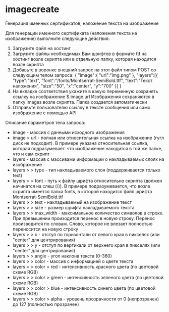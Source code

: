 # imagecreate
Генерация именных сертификатов, наложение текста на изображение


Для генерации именного сертификата (наложения текста на изображение) выполните следующие действия:
1. Загрузите файл на хостинг
2. Загрузите файлы необходимых Вам шрифтов в формате ttf на хостинг возле скрипта или в отдельную папку, которая находится возле скрипта
3. Добавьте в воронке внешний запрос на этот файл типом POST со следующим телом запроса:
{
"image":{
"url":"img.png"
},
"layers":[{
"type":"text",
"font":"/fonts/Montserrat-SemiBold.ttf",
"text":"Текст наложения",
"size":"50",
"x":"center",
"y":"700"
}]
}
4. На вкладке соответствия укажите в какую переменную сохранять ссылку на изображение $.image.url
Изображения сохраняются в папку images возле скрипта. Папка создается автоматически
5. Отправьте пользователю ссылку в тексте сообщения или само изображение с помощью API

Описание параметров тела запроса:
- image - массив с данными исходного изображения
- image > url - полная или относительная ссылка на изображение (гугл диск не подходит). В примере указана относительная ссылка, которая подразумевает. что изображение находится в той же папке, что и сам скрипт
- layers - массив с массивами информации о накладываемых слоях на изображение
- layers >  > type - тип накладываемого слоя (поддерживается только text)
- layers >  > font - путь к файлу шрифта относительно скрипта (должен начинатся на слеш (/)). В примере подразумевается, что возле скрипта имеется папка fonts, в которой находится файл шрифта Montserrat-SemiBold.ttf
- layers >  > text - накладываемый на изображение текст
- layers >  > size - размер шрифта накладываемого текста
- layers >  > max_width - максимальное количество символов в строке. При превышении произодится перенос в новую строку. Перенос производится по словам. Слово, которое не влезает полностью переносится на новую строку
- layers >  > x - отступ по горизонтали от левого края в пикселях (или "center" для центрирования)
- layers >  > y - отступ по вертикали от верхнего края в пикселях (или "center" для центрирования)
- layers >  > angle - угол наклона текста (0-360)
- layers >  > color - массив с информацией о цвете текста
- layers >  > color > red - интенсивность красного цвета (по цветовой схеме RGB)
- layers >  > color > green - интенсивность зеленого цвета (по цветовой схеме RGB)
- layers >  > color > blue - интенсивность синего цвета (по цветовой схеме RGB)
- layers >  > color > alpha - уровень прозрачности от 0 (непрозрачен) до 127 (полностью прозрачен)

